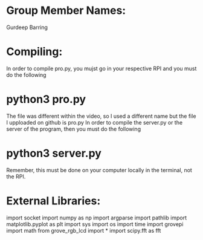 # Group Member Names: 
Gurdeep Barring

# Compiling: 
In order to compile pro.py, you mujst go in your respective RPI and you must do the following

# python3 pro.py

The file was different within the video, so I used a different name but the file I upploaded on github is pro.py
In order to compile the server.py or the server of the program, then you must do the following

# python3 server.py

Remember, this must be done on your computer locally in the terminal, not the RPI. 

# External Libraries: 

import socket
import numpy as np
import argparse
import pathlib
import matplotlib.pyplot as plt
import sys
import os
import time
import grovepi
import math
from grove_rgb_lcd import *
import scipy.fft as fft


